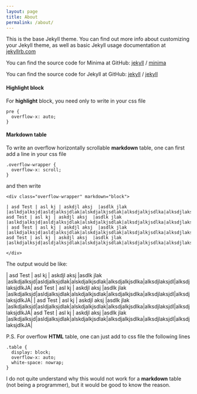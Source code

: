 ```yaml
---
layout: page
title: About
permalink: /about/
---
```


This is the base Jekyll theme. You can find out more info about customizing your Jekyll theme, as well as basic Jekyll usage documentation at [jekyllrb.com](https://jekyllrb.com/)

You can find the source code for Minima at GitHub:
[jekyll][jekyll-organization] /
[minima](https://github.com/jekyll/minima)

You can find the source code for Jekyll at GitHub:
[jekyll][jekyll-organization] /
[jekyll](https://github.com/jekyll/jekyll)


[jekyll-organization]: https://github.com/jekyll


#### Highlight block

For **highlight** block, you need only to write in your css file
```
pre {
  overflow-x: auto;
}
```

#### Markdown table

To write an overflow horizontally scrollable **markdown** table, one can first add a line in your css file
```
.overflow-wrapper {
  overflow-x: scroll;
}
```
and then write
```
<div class="overflow-wrapper" markdown="block">

| asd Test | asl kj | askdjl aksj  |asdlk jlak |aslkdjalksjd|asldjalksjdlak|alskdjalkjsdlak|alksdjalkjsdlka|alksdjlaksjdl|alksdjlaksjdlkJA| asd Test | asl kj | askdjl aksj  |asdlk jlak |aslkdjalksjd|asldjalksjdlak|alskdjalkjsdlak|alksdjalkjsdlka|alksdjlaksjdl|alksdjlaksjdlkJA|
| asd Test | asl kj | askdjl aksj  |asdlk jlak |aslkdjalksjd|asldjalksjdlak|alskdjalkjsdlak|alksdjalkjsdlka|alksdjlaksjdl|alksdjlaksjdlkJA| asd Test | asl kj | askdjl aksj  |asdlk jlak |aslkdjalksjd|asldjalksjdlak|alskdjalkjsdlak|alksdjalkjsdlka|alksdjlaksjdl|alksdjlaksjdlkJA|

</div>
```
The output would be like:
<div class="overflow-wrapper" markdown="block">

| asd Test | asl kj | askdjl aksj  |asdlk jlak |aslkdjalksjd|asldjalksjdlak|alskdjalkjsdlak|alksdjalkjsdlka|alksdjlaksjdl|alksdjlaksjdlkJA| asd Test | asl kj | askdjl aksj  |asdlk jlak |aslkdjalksjd|asldjalksjdlak|alskdjalkjsdlak|alksdjalkjsdlka|alksdjlaksjdl|alksdjlaksjdlkJA|
| asd Test | asl kj | askdjl aksj  |asdlk jlak |aslkdjalksjd|asldjalksjdlak|alskdjalkjsdlak|alksdjalkjsdlka|alksdjlaksjdl|alksdjlaksjdlkJA| asd Test | asl kj | askdjl aksj  |asdlk jlak |aslkdjalksjd|asldjalksjdlak|alskdjalkjsdlak|alksdjalkjsdlka|alksdjlaksjdl|alksdjlaksjdlkJA|

</div>

P.S. For overflow **HTML** table, one can just add to css file the following lines
```
.table {
  display: block;
  overflow-x: auto;
  white-space: nowrap;
}
```
I do not quite understand why this would not work for a **markdown** table (not being a programmer), but it would be good to know the reason.

